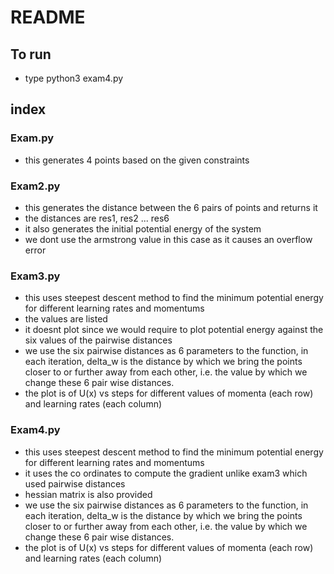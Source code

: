 # README
## To run
 - type python3 exam4.py

## index
  ### Exam.py
   - this generates 4 points based on the given constraints
  ### Exam2.py
   - this generates the distance between the 6 pairs of points and returns it
   - the distances are res1, res2 ...  res6
   - it also generates the initial potential energy of the system
   - we dont use the armstrong value in this case as it causes an overflow error
  ### Exam3.py
   - this uses steepest descent method to find the minimum potential energy for different learning rates and momentums
   - the values are listed 
   - it doesnt plot since we would require to plot potential energy against the six values of the pairwise distances
   - we use the six pairwise distances as 6 parameters to the function, in each iteration, delta_w is the distance by which we bring the points closer to or further away from each other, i.e. the value by which we change these 6 pair wise distances.
   - the plot is of U(x) vs steps for different values of momenta (each row) and learning rates (each column)

  ### Exam4.py
   - this uses steepest descent method to find the minimum potential energy for different learning rates and momentums
   - it uses the co ordinates to compute the gradient unlike exam3 which used pairwise distances
   - hessian matrix is also provided
   - we use the six pairwise distances as 6 parameters to the function, in each iteration, delta_w is the distance by which we bring the points closer to or further away from each other, i.e. the value by which we change these 6 pair wise distances.
   - the plot is of U(x) vs steps for different values of momenta (each row) and learning rates (each column)